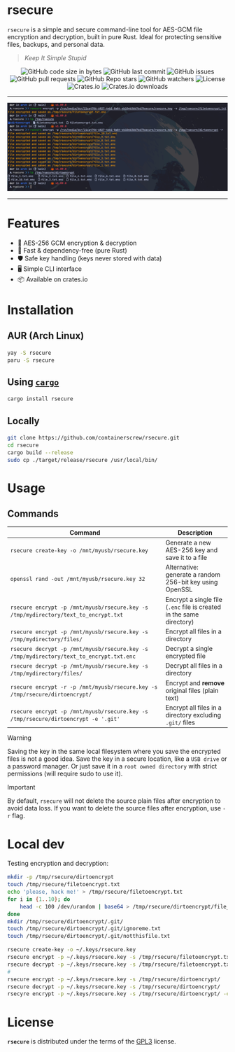 # rsecure

`rsecure` is a simple and secure command-line tool for AES-GCM file encryption and decryption, built in pure Rust. Ideal for protecting sensitive files, backups, and personal data.

> _Keep It Simple Stupid_

<p align="center" >
    <img alt="GitHub code size in bytes" src="https://img.shields.io/github/languages/code-size/containerscrew/rsecure">
    <img alt="GitHub last commit" src="https://img.shields.io/github/last-commit/containerscrew/rsecure">
    <img alt="GitHub issues" src="https://img.shields.io/github/issues/containerscrew/rsecure">
    <img alt="GitHub pull requests" src="https://img.shields.io/github/issues-pr/containerscrew/rsecure">
    <img alt="GitHub Repo stars" src="https://img.shields.io/github/stars/containerscrew/rsecure?style=social">
    <img alt="GitHub watchers" src="https://img.shields.io/github/watchers/containerscrew/rsecure?style=social">
    <img alt="License" src="https://img.shields.io/badge/License-GPLv3-blue.svg">
    <img alt="Crates.io" src="https://img.shields.io/crates/v/rsecure">
    <img alt="Crates.io downloads" src="https://img.shields.io/crates/dr/rsecure?style=flat&label=crates.io%20Downloads">
</p>

---

![example](./example.png)

---

# Features

- 🔐 AES-256 GCM encryption & decryption
- 🚀 Fast & dependency-free (pure Rust)
- 🛡️ Safe key handling (keys never stored with data)
- 🖥️ Simple CLI interface
- 📦 Available on crates.io

# Installation

## AUR (Arch Linux)

```bash
yay -S rsecure
paru -S rsecure
```

## Using [`cargo`](https://rustup.rs/)

```bash
cargo install rsecure
```

## Locally

```bash
git clone https://github.com/containerscrew/rsecure.git
cd rsecure
cargo build --release
sudo cp ./target/release/rsecure /usr/local/bin/
```

# Usage

## Commands

| Command                                                                                 | Description                                                          |
| --------------------------------------------------------------------------------------- | -------------------------------------------------------------------- |
| `rsecure create-key -o /mnt/myusb/rsecure.key`                                          | Generate a new AES-256 key and save it to a file                     |
| `openssl rand -out /mnt/myusb/rsecure.key 32`                                           | Alternative: generate a random 256-bit key using OpenSSL             |
| `rsecure encrypt -p /mnt/myusb/rsecure.key -s /tmp/mydirectory/text_to_encrypt.txt`     | Encrypt a single file (`.enc` file is created in the same directory) |
| `rsecure encrypt -p /mnt/myusb/rsecure.key -s /tmp/mydirectory/files/`                  | Encrypt all files in a directory                                     |
| `rsecure decrypt -p /mnt/myusb/rsecure.key -s /tmp/mydirectory/text_to_encrypt.txt.enc` | Decrypt a single encrypted file                                      |
| `rsecure decrypt -p /mnt/myusb/rsecure.key -s /tmp/mydirectory/files/`                  | Decrypt all files in a directory                                     |
| `rsecure encrypt -r -p /mnt/myusb/rsecure.key -s /tmp/rsecure/dirtoencrypt/`               | Encrypt and **remove** original files (plain text)                   |
| `rsecure encrypt -p /mnt/myusb/rsecure.key -s /tmp/rsecure/dirtoencrypt -e '.git'`          | Encrypt all files in a directory excluding `.git/` files            |

> [!WARNING]
> Saving the key in the same local filesystem where you save the encrypted files is not a good idea.
> Save the key in a secure location, like a `USB drive` or a password manager.
> Or just save it in a `root owned directory` with strict permissions (will require sudo to use it).

> [!IMPORTANT]
> By default, `rsecure` will not delete the source plain files after encryption to avoid data loss.
> If you want to delete the source files after encryption, use `-r` flag.

# Local dev

Testing encryption and decryption:

```bash
mkdir -p /tmp/rsecure/dirtoencrypt
touch /tmp/rsecure/filetoencrypt.txt
echo 'please, hack me!' > /tmp/rsecure/filetoencrypt.txt
for i in {1..10}; do
    head -c 100 /dev/urandom | base64 > /tmp/rsecure/dirtoencrypt/file_$i.txt
done
mkdir /tmp/rsecure/dirtoencrypt/.git/
touch /tmp/rsecure/dirtoencrypt/.git/ignoreme.txt
touch /tmp/rsecure/dirtoencrypt/.git/notthisfile.txt
```

```bash
rsecure create-key -o ~/.keys/rsecure.key
rsecure encrypt -p ~/.keys/rsecure.key -s /tmp/rsecure/filetoencrypt.txt
rsecure decrypt -p ~/.keys/rsecure.key -s /tmp/rsecure/filetoencrypt.txt.enc
#
rsecure encrypt -p ~/.keys/rsecure.key -s /tmp/rsecure/dirtoencrypt/
rsecure decrypt -p ~/.keys/rsecure.key -s /tmp/rsecure/dirtoencrypt/
rsecyre encrypt -p ~/.keys/rsecure.key -s /tmp/rsecure/dirtoencrypt/ -e '.git'
```

# License

**`rsecure`** is distributed under the terms of the [GPL3](./LICENSE-GPL3) license.
